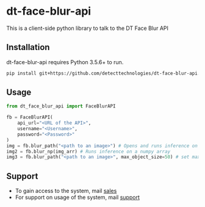 # dt-face-blur-api

This is a client-side python library to talk to the DT Face Blur API

## Installation
dt-face-blur-api requires Python 3.5.6+ to run.

```sh
pip install git+https://github.com/detecttechnologies/dt-face-blur-api.git
```

## Usage
```python
from dt_face_blur_api import FaceBlurAPI

fb = FaceBlurAPI(
    api_url="<URL of the API>",
    username="<Username>",
    password="<Password>"
)
img = fb.blur_path("<path to an image>") # Opens and runs inference on image stored in the disk
img2 = fb.blur_np(img_arr) # Runs inference on a numpy array
img3 = fb.blur_path("<path to an image>", max_object_size=50) # set max_object_size as an optional parameter to limit max. permissible blur size w.r.t image size
```

## Support
- To gain access to the system, mail [sales](mailto:sales@detecttechnologies.com)
- For support on usage of the system, mail [support](mailto:support@detecttechnologies.com)
